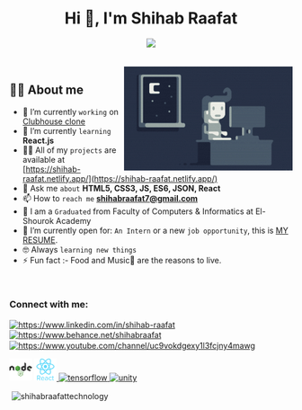 <h1 align="center">Hi 👋, I'm Shihab Raafat</h1>
<p align="center">
    <img src="https://readme-typing-svg.herokuapp.com?color=369C00&center=true&lines=Front-End+Developer;Freelancer+at+khamsat.com;React.js+%7C+ES6+%7C+Bootstrap+5"/>
</p>


<br>

<img alt="Night Coding" src="https://raw.githubusercontent.com/AVS1508/AVS1508/master/assets/Night-Coding.gif" align="right"/>


## :sassy_man:  About me
- 🔭 I’m currently `working` on [Clubhouse clone](https://club-house-shihab.netlify.app/)
- 🌱 I’m currently `learning` **React.js**
- 👨‍💻 All of my `projects` are available at [https://shihab-raafat.netlify.app/](https://shihab-raafat.netlify.app/)
- 💬 Ask me `about` **HTML5, CSS3, JS, ES6, JSON, React**
- 📫 How to `reach me` **shihabraafat7@gmail.com**
- :school: I am a `Graduated` from Faculty of Computers & Informatics at El-Shourok Academy
- :thinking: I’m currently open for: `An Intern` or a new `job opportunity`, this is [MY RESUME](https://drive.google.com/file/d/1gKRuSXStkGOPvG075mZLyMVcLvBsykCe/view?usp=sharing).
- :nerd_face: Always `learning new things`
- ⚡ Fun fact :- Food and Music🎵 are the reasons to live.

<br>
<h3 align="left">Connect with me:</h3>
<p align="left">
<a href="https://www.linkedin.com/in/shihab-raafat" target="blank"><img align="center" src="https://raw.githubusercontent.com/rahuldkjain/github-profile-readme-generator/master/src/images/icons/Social/linked-in-alt.svg" alt="https://www.linkedin.com/in/shihab-raafat" height="30" width="40" /></a>
<a href="https://www.behance.net/shihabraafat" target="blank"><img align="center" src="https://raw.githubusercontent.com/rahuldkjain/github-profile-readme-generator/master/src/images/icons/Social/behance.svg" alt="https://www.behance.net/shihabraafat" height="30" width="40" /></a>
<a href="https://www.youtube.com/channel/UC9vOkdgeXy1l3FcjnY4mAwg" target="blank"><img align="center" src="https://raw.githubusercontent.com/rahuldkjain/github-profile-readme-generator/master/src/images/icons/Social/youtube.svg" alt="https://www.youtube.com/channel/uc9vokdgexy1l3fcjny4mawg" height="30" width="40" /></a>
</p>

<img src="https://raw.githubusercontent.com/devicons/devicon/master/icons/nodejs/nodejs-original-wordmark.svg" alt="nodejs" width="40" height="40"/> </a> <a href="https://reactjs.org/" target="_blank" rel="noreferrer"> <img src="https://raw.githubusercontent.com/devicons/devicon/master/icons/react/react-original-wordmark.svg" alt="react" width="40" height="40"/> </a> <a href="https://www.tensorflow.org" target="_blank" rel="noreferrer"> <img src="https://www.vectorlogo.zone/logos/tensorflow/tensorflow-icon.svg" alt="tensorflow" width="40" height="40"/> </a> <a href="https://unity.com/" target="_blank" rel="noreferrer"> <img src="https://www.vectorlogo.zone/logos/unity3d/unity3d-icon.svg" alt="unity" width="40" height="40"/> </a> </p>
<p>&nbsp;<img align="center" src="https://github-readme-stats.vercel.app/api?username=shihabraafattechnology&show_icons=true&locale=en" alt="shihabraafattechnology" /></p>



